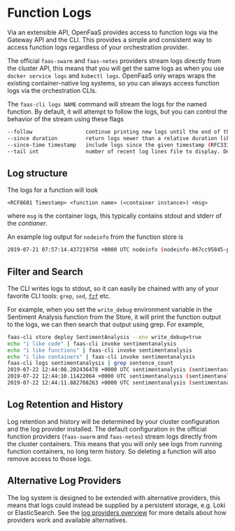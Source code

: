 # Function Logs

Via an extensible API, OpenFaaS provides access to function logs via the Gateway API and the CLI. This provides a simple and consistent way to access function logs regardless of your orchestration provider.


The official `faas-swarm` and `faas-netes` providers stream logs directly from the cluster API, this means that you will get the same logs as when you use `docker service logs` and `kubectl logs`. OpenFaaS only wraps wraps the existing container-native log systems, so you can always access function logs via the orchestration CLIs.

The `faas-cli logs NAME` command will stream the logs for the named function.  By default, it will attempt to follow the logs, but you can control the behavior of the stream using these flags

```sh
--follow                 continue printing new logs until the end of the request, up to 30s (default true)
--since duration         return logs newer than a relative duration like 5s
--since-time timestamp   include logs since the given timestamp (RFC3339)
--tail int               number of recent log lines file to display. Defaults to -1, unlimited if <=0 (default -1)
```

## Log structure
The logs for a function will look

```
<RCF8601 Timestamp> <function name> (<container instance>) <msg>
```

where `msg` is the container logs, this typically contains stdout and stderr of the _contianer_.

An example log output for `nodeinfo` from the function store is

```sh
2019-07-21 07:57:14.437219758 +0000 UTC nodeinfo (nodeinfo-867cc95845-p9882) 2019/07/21 07:57:14 Wrote 92 Bytes - Duration: 0.121959 seconds
```

## Filter and Search

The CLI writes logs to stdout, so it can easily be chained with any of your favorite CLI tools: `grep`, `sed`, [`fzf`](https://github.com/junegunn/fzf) etc.

For example, when you set the `write_debug` environment variable in the Sentiment Analysis function from the Store, it will print the function output to the logs, we can then search that output using grep.  For example,

```sh
faas-cli store deploy SentimentAnalysis --env write_debug=true
echo "i like code" | faas-cli invoke sentimentanalysis
echo "i like functions" | faas-cli invoke sentimentanalysis
echo "i like containers" | faas-cli invoke sentimentanalysis
faas-cli logs sentimentanalysis | grep sentence_count
2019-07-22 12:44:08.202436478 +0000 UTC sentimentanalysis (sentimentanalysis-7887c5d8c5-5rnb5) {"polarity": 0.0, "sentence_count": 1, "subjectivity": 0.0}
2019-07-22 12:44:10.11422064 +0000 UTC sentimentanalysis (sentimentanalysis-7887c5d8c5-5rnb5) {"polarity": 0.0, "sentence_count": 1, "subjectivity": 0.0}
2019-07-22 12:44:11.882708263 +0000 UTC sentimentanalysis (sentimentanalysis-7887c5d8c5-5rnb5) {"polarity": 0.0, "sentence_count": 1, "subjectivity": 0.0}
```

## Log Retention and History
Log retention and history will be determined by your cluster configuration and the log provider installed. The default configuration in the official function providers (`faas-swarm` and `faas-netes`) stream logs directly from the cluster containers. This means that you will only see logs from running function containers, no long term history.  So deleting a function will also remove access to those logs.

## Alternative Log Providers
The log system is designed to be extended with alternative providers, this means that logs could instead be supplied by a persistent storage, e.g. Loki or ElasticSearch.  See the [log providers overview](../reference/providers/log-providers.md) for more details about how providers work and available alternatives.

